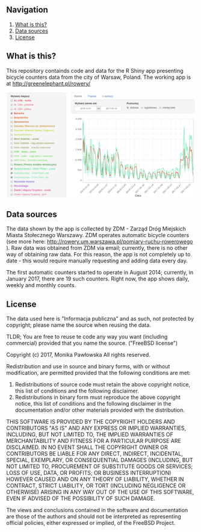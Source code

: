 ## Navigation
1. [What is this?](#whatisthis)
2. [Data sources](#data)
3. [License](#license)

## What is this? <a name="whatisthis"></a>

This repository containds code and data for the R Shiny app presenting bicycle counters data from the city of Warsaw, Poland. The working app is at http://greenelephant.pl/rowery/

![Number of bikes over time](screen.PNG)

## Data sources <a name="data"></a>

The data shown by the app is collected by ZDM - Zarząd Dróg Miejskich Miasta Stołecznego Warszawy. ZDM operates automatic bicycle counters (see more here: http://rowery.um.warszawa.pl/pomiary-ruchu-rowerowego ). Raw data was obtained from ZDM via email; currently, there is no other way of obtaining raw data. For this reason, the app is not completely up to date - this would require manually requesting and adding data every day.

The first automatic counters started to operate in August 2014; currently, in January 2017, there are 19 such counters. Right now, the app shows daily, weekly and monthly counts.

## License <a name="license"></a>

The data used here is "Informacja publiczna" and as such, not protected by copyright; please name the source when reusing the data.

TLDR; You are free to reuse te code any way you want (including commercial) provided that you name the source. ("FreeBSD license")

Copyright (c) 2017, Monika Pawłowska
All rights reserved.

Redistribution and use in source and binary forms, with or without
modification, are permitted provided that the following conditions are met:

1. Redistributions of source code must retain the above copyright notice, this
   list of conditions and the following disclaimer.
2. Redistributions in binary form must reproduce the above copyright notice,
   this list of conditions and the following disclaimer in the documentation
   and/or other materials provided with the distribution.

THIS SOFTWARE IS PROVIDED BY THE COPYRIGHT HOLDERS AND CONTRIBUTORS "AS IS" AND
ANY EXPRESS OR IMPLIED WARRANTIES, INCLUDING, BUT NOT LIMITED TO, THE IMPLIED
WARRANTIES OF MERCHANTABILITY AND FITNESS FOR A PARTICULAR PURPOSE ARE
DISCLAIMED. IN NO EVENT SHALL THE COPYRIGHT OWNER OR CONTRIBUTORS BE LIABLE FOR
ANY DIRECT, INDIRECT, INCIDENTAL, SPECIAL, EXEMPLARY, OR CONSEQUENTIAL DAMAGES
(INCLUDING, BUT NOT LIMITED TO, PROCUREMENT OF SUBSTITUTE GOODS OR SERVICES;
LOSS OF USE, DATA, OR PROFITS; OR BUSINESS INTERRUPTION) HOWEVER CAUSED AND
ON ANY THEORY OF LIABILITY, WHETHER IN CONTRACT, STRICT LIABILITY, OR TORT
(INCLUDING NEGLIGENCE OR OTHERWISE) ARISING IN ANY WAY OUT OF THE USE OF THIS
SOFTWARE, EVEN IF ADVISED OF THE POSSIBILITY OF SUCH DAMAGE.

The views and conclusions contained in the software and documentation are those
of the authors and should not be interpreted as representing official policies,
either expressed or implied, of the FreeBSD Project.
